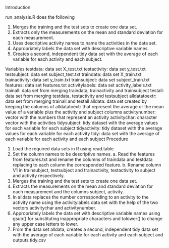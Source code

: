 Introduction

run_analysis.R does the following

1. Merges the training and the test sets to create one data set.
2. Extracts only the measurements on the mean and standard deviation for each measurement.
3. Uses descriptive activity names to name the activities in the data set.
4. Appropriately labels the data set with descriptive variable names.
5. Creates a second, independent tidy data set with the average of each variable for each activity and each subject.

Variables
       testdata: data set X_test.txt
   testactivity: data set y_test.txt
    testsubject: data set subject_test.txt
      traindata: data set X_train.txt
  trainactivity: data set y_train.txt
   trainsubject: data set subject_train.txt
       features: data set features.txt
 activitylabels: data set activity_labels.txt
       trainall: data set from merging traindata, trainactivity and trainsubject
        testall: data set from merging testdata, testactivity and testsubject
  alldatatoextr: data set from merging trainall and testall
        alldata: data set created by keeping the columns of alldatatoextr that 
                 represent the average or the mean value of a variable plus the
                 activity and subject columns
 activitynumber: vector with the numbers that represent an activity
   activitychar: character vector with the activities
    tidysubject: tidy dataset with the average values for each variable for each
                 subject
   tidyactivity: tidy dataset with the average values for each variable for each
                 activity
           tidy: data set with the average of each variable for each activity and
                 each subject
Procedure
1. Load the required data sets in R using read.table
2. Set the column names to be descriptive names.
   a. Read the features from features.txt and rename the columns of traindata and
      testdata replacing to each column the corresponded feature.
   b. Rename column V1 in trainsubject, testsubject and trainactivity, testactivity       to subject and activity respectively.
3. Merges the training and the test sets to create one data set.
4. Extracts the measurements on the mean and standard deviation for each
   measurement and the columns subject, activity.
5. In alldata replaces the number corresponding to an activity to the activity name
   using the activitylabels data set with the help of the two vectors activitychar
   and activitynumber.
6. Appropriately labels the data set with descriptive variable names using gsub() 
   for substituting inappropriate characters and tolower() to change any upper case
   letters to lower.
7. From the data set alldata, creates a second, independent tidy data set with the
   average of each variable for each activity and each subject and outputs tidy.csv 
